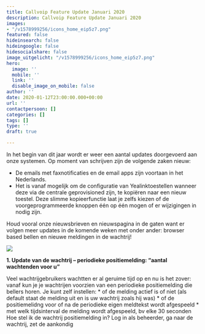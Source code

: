 ```yaml
---
title: Callvoip Feature Update Januari 2020
description: Callvoip Feature Update Januari 2020
images:
- "/v1578999256/icons_home_eip5z7.png"
featured: false
hideinsearch: false
hideingoogle: false
hidesocialshare: false
image_uitgelicht: "/v1578999256/icons_home_eip5z7.png"
hero:
  image: ''
  mobile: ''
  link: ''
  disable_image_on_mobile: false
author: ''
date: 2020-01-12T23:00:00.000+00:00
url: ''
contactpersoon: []
categories: []
tags: []
type: ''
draft: true

---
```

In het begin van dit jaar wordt er weer een aantal updates doorgevoerd aan onze systemen. Op moment van schrijven zijn de volgende zaken nieuw:

* De emails met faxnotificaties en de email apps zijn voortaan in het Nederlands.
* Het is vanaf mogelijk om de configuratie van Yealinktoestellen wanneer deze via de centrale geprovisioned zijn, te kopiëren naar een nieuw toestel. Deze slimme kopieerfunctie laat je zelfs kiezen of de voorgeprogrammeerde knoppen één op één mogen of er wijzigingen in nodig zijn.

Houd vooral onze nieuwsbrieven en nieuwspagina in de gaten want er volgen meer updates in de komende weken met onder ander: browser based bellen en nieuwe meldingen in de wachtrij!

![](https://res.cloudinary.com/callvoip/image/upload/v1580375622/wachtrij_check_r4yl3w.png)

**1. Update van de wachtrij – periodieke positiemelding: “aantal wachtenden voor u”** 

Veel wachtrijgebruikers wachtten er al geruime tijd op en nu is het zover: vanaf kun je je wachtrijen voorzien van een periodieke positiemelding die bellers horen. Je kunt zelf instellen: * of de melding actief is of niet (als default staat de melding uit en is uw wachtrij zoals hij was) * of de positiemelidng voor of na de periodieke eigen meldtekst wordt afgespeeld * met welk tijdsinterval de melding wordt afgespeeld, bv elke 30 seconden Hoe stel ik de wachtrij positiemelding in? Log in als beheerder, ga naar de wachtrij, zet de aankondig